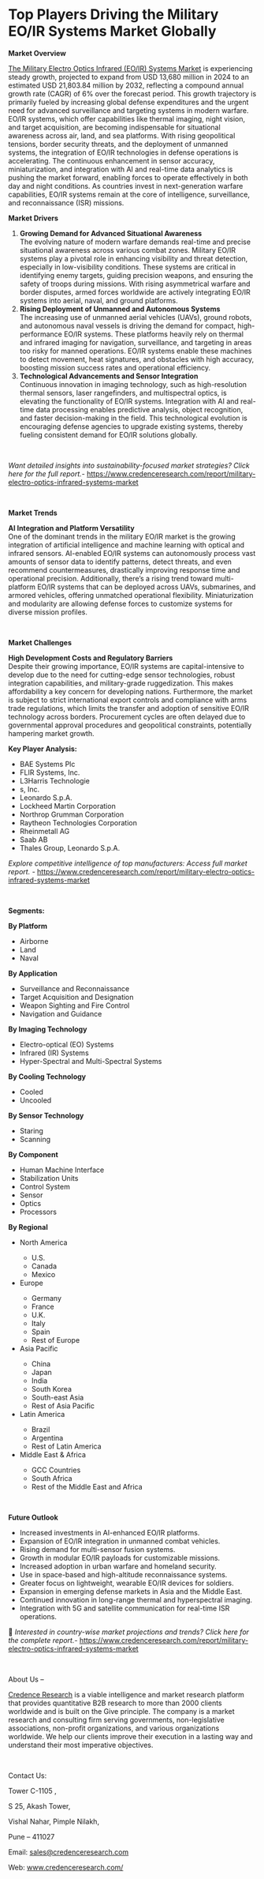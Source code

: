# Top Players Driving the Military EO/IR Systems Market Globally


<p><strong>Market Overview</strong></p>
<p><a href="https://www.credenceresearch.com/report/military-electro-optics-infrared-systems-market">The Military Electro Optics Infrared (EO/IR) Systems Market</a> is experiencing steady growth, projected to expand from USD 13,680 million in 2024 to an estimated USD 21,803.84 million by 2032, reflecting a compound annual growth rate (CAGR) of 6% over the forecast period. This growth trajectory is primarily fueled by increasing global defense expenditures and the urgent need for advanced surveillance and targeting systems in modern warfare. EO/IR systems, which offer capabilities like thermal imaging, night vision, and target acquisition, are becoming indispensable for situational awareness across air, land, and sea platforms. With rising geopolitical tensions, border security threats, and the deployment of unmanned systems, the integration of EO/IR technologies in defense operations is accelerating. The continuous enhancement in sensor accuracy, miniaturization, and integration with AI and real-time data analytics is pushing the market forward, enabling forces to operate effectively in both day and night conditions. As countries invest in next-generation warfare capabilities, EO/IR systems remain at the core of intelligence, surveillance, and reconnaissance (ISR) missions.</p>
<p><strong>Market Drivers</strong></p>
<ol>
<li><strong> Growing Demand for Advanced Situational Awareness</strong><br data-start="1308" data-end="1311" /> The evolving nature of modern warfare demands real-time and precise situational awareness across various combat zones. Military EO/IR systems play a pivotal role in enhancing visibility and threat detection, especially in low-visibility conditions. These systems are critical in identifying enemy targets, guiding precision weapons, and ensuring the safety of troops during missions. With rising asymmetrical warfare and border disputes, armed forces worldwide are actively integrating EO/IR systems into aerial, naval, and ground platforms.</li>
<li data-start="1854" data-end="2394"><strong data-start="1854" data-end="1913"> Rising Deployment of Unmanned and Autonomous Systems</strong><br data-start="1913" data-end="1916" /> The increasing use of unmanned aerial vehicles (UAVs), ground robots, and autonomous naval vessels is driving the demand for compact, high-performance EO/IR systems. These platforms heavily rely on thermal and infrared imaging for navigation, surveillance, and targeting in areas too risky for manned operations. EO/IR systems enable these machines to detect movement, heat signatures, and obstacles with high accuracy, boosting mission success rates and operational efficiency.</li>
<li data-start="2396" data-end="2929"><strong data-start="2396" data-end="2452"> Technological Advancements and Sensor Integration</strong><br data-start="2452" data-end="2455" /> Continuous innovation in imaging technology, such as high-resolution thermal sensors, laser rangefinders, and multispectral optics, is elevating the functionality of EO/IR systems. Integration with AI and real-time data processing enables predictive analysis, object recognition, and faster decision-making in the field. This technological evolution is encouraging defense agencies to upgrade existing systems, thereby fueling consistent demand for EO/IR solutions globally.</li>
</ol>
<p><strong>&nbsp;</strong></p>
<p><em>Want detailed insights into sustainability-focused market strategies? Click here for the full report.- </em><a href="https://www.credenceresearch.com/report/military-electro-optics-infrared-systems-market">https://www.credenceresearch.com/report/military-electro-optics-infrared-systems-market</a></p>
<p>&nbsp;</p>
<p><strong>Market Trends</strong></p>
<p><strong>AI Integration and Platform Versatility</strong><br /> One of the dominant trends in the military EO/IR market is the growing integration of artificial intelligence and machine learning with optical and infrared sensors. AI-enabled EO/IR systems can autonomously process vast amounts of sensor data to identify patterns, detect threats, and even recommend countermeasures, drastically improving response time and operational precision. Additionally, there&rsquo;s a rising trend toward multi-platform EO/IR systems that can be deployed across UAVs, submarines, and armored vehicles, offering unmatched operational flexibility. Miniaturization and modularity are allowing defense forces to customize systems for diverse mission profiles.</p>
<p><strong>&nbsp;</strong></p>
<p><strong>Market Challenges</strong></p>
<p><strong>High Development Costs and Regulatory Barriers</strong><br /> Despite their growing importance, EO/IR systems are capital-intensive to develop due to the need for cutting-edge sensor technologies, robust integration capabilities, and military-grade ruggedization. This makes affordability a key concern for developing nations. Furthermore, the market is subject to strict international export controls and compliance with arms trade regulations, which limits the transfer and adoption of sensitive EO/IR technology across borders. Procurement cycles are often delayed due to governmental approval procedures and geopolitical constraints, potentially hampering market growth.</p>
<p><strong>Key Player Analysis:</strong></p>
<ul>
<li>BAE Systems Plc</li>
<li>FLIR Systems, Inc.</li>
<li>L3Harris Technologie</li>
<li>s, Inc.</li>
<li>Leonardo S.p.A.</li>
<li>Lockheed Martin Corporation</li>
<li>Northrop Grumman Corporation</li>
<li>Raytheon Technologies Corporation</li>
<li>Rheinmetall AG</li>
<li>Saab AB</li>
<li>Thales Group, Leonardo S.p.A.</li>
</ul>
<p><em>Explore competitive intelligence of top manufacturers: Access full market report. - </em><a href="https://www.credenceresearch.com/report/military-electro-optics-infrared-systems-market">https://www.credenceresearch.com/report/military-electro-optics-infrared-systems-market</a></p>
<p>&nbsp;</p>
<p><strong>Segments:</strong></p>
<p><strong>By Platform &nbsp;</strong></p>
<ul>
<li>Airborne</li>
<li>Land</li>
<li>Naval</li>
</ul>
<p><strong>By Application &nbsp;</strong></p>
<ul>
<li>Surveillance and Reconnaissance</li>
<li>Target Acquisition and Designation</li>
<li>Weapon Sighting and Fire Control</li>
<li>Navigation and Guidance</li>
</ul>
<p><strong>By Imaging Technology &nbsp;</strong></p>
<ul>
<li>Electro-optical (EO) Systems</li>
<li>Infrared (IR) Systems</li>
<li>Hyper-Spectral and Multi-Spectral Systems</li>
</ul>
<p><strong>By Cooling Technology</strong></p>
<ul>
<li>Cooled</li>
<li>Uncooled</li>
</ul>
<p><strong>By Sensor Technology &nbsp;</strong></p>
<ul>
<li>Staring</li>
<li>Scanning</li>
</ul>
<p><strong>By Component &nbsp;</strong></p>
<ul>
<li>Human Machine Interface</li>
<li>Stabilization Units</li>
<li>Control System</li>
<li>Sensor</li>
<li>Optics</li>
<li>Processors</li>
</ul>
<p><strong>By Regional&nbsp;</strong></p>
<ul>
<li>North America</li>
<ul>
<li>U.S.</li>
<li>Canada</li>
<li>Mexico</li>
</ul>
<li>Europe</li>
<ul>
<li>Germany</li>
<li>France</li>
<li>U.K.</li>
<li>Italy</li>
<li>Spain</li>
<li>Rest of Europe</li>
</ul>
<li>Asia Pacific</li>
<ul>
<li>China</li>
<li>Japan</li>
<li>India</li>
<li>South Korea</li>
<li>South-east Asia</li>
<li>Rest of Asia Pacific</li>
</ul>
<li>Latin America</li>
<ul>
<li>Brazil</li>
<li>Argentina</li>
<li>Rest of Latin America</li>
</ul>
<li>Middle East &amp; Africa</li>
<ul>
<li>GCC Countries</li>
<li>South Africa</li>
<li>Rest of the Middle East and Africa</li>
</ul>
</ul>
<p>&nbsp;</p>
<p><strong>Future Outlook </strong></p>
<ul>
<li>Increased investments in AI-enhanced EO/IR platforms.</li>
<li>Expansion of EO/IR integration in unmanned combat vehicles.</li>
<li>Rising demand for multi-sensor fusion systems.</li>
<li>Growth in modular EO/IR payloads for customizable missions.</li>
<li>Increased adoption in urban warfare and homeland security.</li>
<li>Use in space-based and high-altitude reconnaissance systems.</li>
<li>Greater focus on lightweight, wearable EO/IR devices for soldiers.</li>
<li>Expansion in emerging defense markets in Asia and the Middle East.</li>
<li>Continued innovation in long-range thermal and hyperspectral imaging.</li>
<li>Integration with 5G and satellite communication for real-time ISR operations.</li>
</ul>
<p>📌 <em>Interested in country-wise market projections and trends? Click here for the complete report.- </em><a href="https://www.credenceresearch.com/report/military-electro-optics-infrared-systems-market">https://www.credenceresearch.com/report/military-electro-optics-infrared-systems-market</a></p>
<p>&nbsp;</p>
<p>About Us &ndash;</p>
<p><a href="https://www.credenceresearch.com/">Credence Research</a> is a viable intelligence and market research platform that provides quantitative B2B research to more than 2000 clients worldwide and is built on the Give principle. The company is a market research and consulting firm serving governments, non-legislative associations, non-profit organizations, and various organizations worldwide. We help our clients improve their execution in a lasting way and understand their most imperative objectives.</p>
<p>&nbsp;</p>
<p>Contact Us:</p>
<p>Tower C-1105 ,</p>
<p>S 25, Akash Tower,</p>
<p>Vishal Nahar, Pimple Nilakh,</p>
<p>Pune &ndash; 411027</p>
<p>Email: <a href="mailto:sales@credenceresearch.com">sales@credenceresearch.com</a></p>
<p>Web: <a href="http://www.credenceresearch.com/">www.credenceresearch.com/</a></p>
<p><strong>&nbsp;</strong></p>
